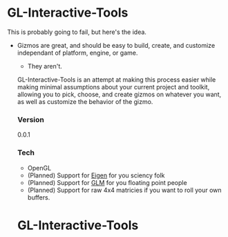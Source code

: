 # GL-Interactive-Tools

This is probably going to fail, but here's the idea.

  - Gizmos are great, and should be easy to build, create, and customize independant of platform, engine, or game.
    - They  aren't.
    
    GL-Interactive-Tools is an attempt at making this process easier while making minimal assumptions about your current project and toolkit, allowing you to pick, choose, and create gizmos on whatever you want, as well as customize the behavior of the gizmo.
    
    ### Version
    0.0.1
    
    ### Tech
    * OpenGL
    * (Planned) Support for [Eigen] for you sciency folk
    * (Planned) Support for [GLM] for you floating point people
    * (Planned) Support for raw 4x4 matricies if you want to roll your own buffers.
    
    
    [Eigen]:http://eigen.tuxfamily.org/index.php?title=Main_Page
    [GLM]:http://glm.g-truc.net/0.9.6/index.html
    # GL-Interactive-Tools
